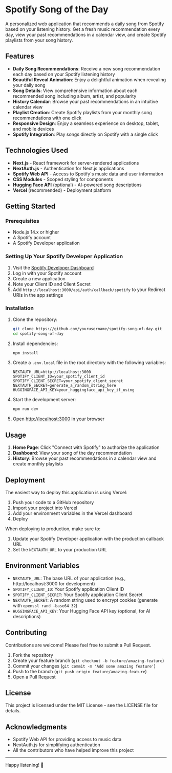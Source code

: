 # Spotify Song of the Day

A personalized web application that recommends a daily song from Spotify based on your listening history. Get a fresh music recommendation every day, view your past recommendations in a calendar view, and create Spotify playlists from your song history.

## Features

- **Daily Song Recommendations**: Receive a new song recommendation each day based on your Spotify listening history
- **Beautiful Reveal Animation**: Enjoy a delightful animation when revealing your daily song
- **Song Details**: View comprehensive information about each recommended song including album, artist, and popularity
- **History Calendar**: Browse your past recommendations in an intuitive calendar view
- **Playlist Creation**: Create Spotify playlists from your monthly song recommendations with one click
- **Responsive Design**: Enjoy a seamless experience on desktop, tablet, and mobile devices
- **Spotify Integration**: Play songs directly on Spotify with a single click

## Technologies Used

- **Next.js** - React framework for server-rendered applications
- **NextAuth.js** - Authentication for Next.js applications
- **Spotify Web API** - Access to Spotify's music data and user information
- **CSS Modules** - Scoped styling for components
- **Hugging Face API** (optional) - AI-powered song descriptions
- **Vercel** (recommended) - Deployment platform

## Getting Started

### Prerequisites

- Node.js 14.x or higher
- A Spotify account
- A Spotify Developer application

### Setting Up Your Spotify Developer Application

1. Visit the [Spotify Developer Dashboard](https://developer.spotify.com/dashboard/)
2. Log in with your Spotify account
3. Create a new application
4. Note your Client ID and Client Secret
5. Add `http://localhost:3000/api/auth/callback/spotify` to your Redirect URIs in the app settings

### Installation

1. Clone the repository:
   ```bash
   git clone https://github.com/yourusername/spotify-song-of-day.git
   cd spotify-song-of-day
   ```

2. Install dependencies:
   ```bash
   npm install
   ```

3. Create a `.env.local` file in the root directory with the following variables:
   ```
   NEXTAUTH_URL=http://localhost:3000
   SPOTIFY_CLIENT_ID=your_spotify_client_id
   SPOTIFY_CLIENT_SECRET=your_spotify_client_secret
   NEXTAUTH_SECRET=generate_a_random_string_here
   HUGGINGFACE_API_KEY=your_huggingface_api_key_if_using
   ```

4. Start the development server:
   ```bash
   npm run dev
   ```

5. Open [http://localhost:3000](http://localhost:3000) in your browser

## Usage

1. **Home Page**: Click "Connect with Spotify" to authorize the application
2. **Dashboard**: View your song of the day recommendation
3. **History**: Browse your past recommendations in a calendar view and create monthly playlists

## Deployment

The easiest way to deploy this application is using Vercel:

1. Push your code to a GitHub repository
2. Import your project into Vercel
3. Add your environment variables in the Vercel dashboard
4. Deploy

When deploying to production, make sure to:
1. Update your Spotify Developer application with the production callback URL
2. Set the `NEXTAUTH_URL` to your production URL

## Environment Variables

- `NEXTAUTH_URL`: The base URL of your application (e.g., http://localhost:3000 for development)
- `SPOTIFY_CLIENT_ID`: Your Spotify application Client ID
- `SPOTIFY_CLIENT_SECRET`: Your Spotify application Client Secret
- `NEXTAUTH_SECRET`: A random string used to encrypt cookies (generate with `openssl rand -base64 32`)
- `HUGGINGFACE_API_KEY`: Your Hugging Face API key (optional, for AI descriptions)

## Contributing

Contributions are welcome! Please feel free to submit a Pull Request.

1. Fork the repository
2. Create your feature branch (`git checkout -b feature/amazing-feature`)
3. Commit your changes (`git commit -m 'Add some amazing feature'`)
4. Push to the branch (`git push origin feature/amazing-feature`)
5. Open a Pull Request

## License

This project is licensed under the MIT License - see the LICENSE file for details.

## Acknowledgments

- Spotify Web API for providing access to music data
- NextAuth.js for simplifying authentication
- All the contributors who have helped improve this project

---

Happy listening! 🎵 